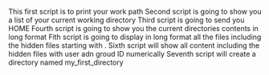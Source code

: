 This first script is to print your work path
Second script is going to show you a list of your current working directory
Third script is going to send you HOME
Fourth script is going to show you the current directories contents in long format
Fith script is going to display in long format all the files including the hidden files starting with
.
Sixth script will show all content including the hidden files with user adn groud ID numerically
Seventh script will create a directory named my_first_directory
